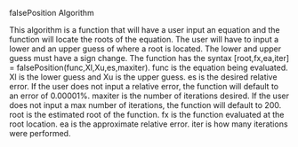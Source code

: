 falsePosition Algorithm

This algorithm is a function that will have a user input an equation and the function will locate the roots of the equation. The user will have to input a lower and an upper guess of where a root is located. The lower and upper guess must have a sign change. The function has the syntax [root,fx,ea,iter] = falsePosition(func,Xl,Xu,es,maxiter). func is the equation being evaluated. Xl is the lower guess and Xu is the upper guess. es is the desired relative error. If the user does not input a relative error, the function will default to an error of 0.00001%. maxiter is the number of iterations desired. If the user does not input a max number of iterations, the function will default to 200. root is the estimated root of the function. fx is the function evaluated at the root location. ea is the approximate relative error. iter is how many iterations were performed.
